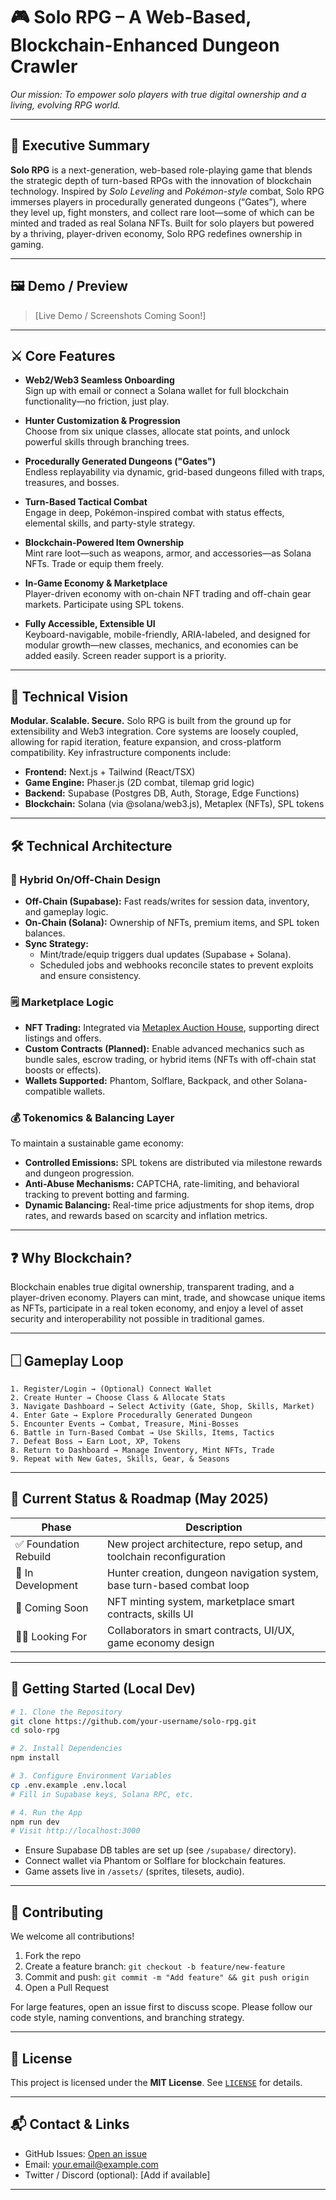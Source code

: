 # 🎮 Solo RPG – A Web-Based, Blockchain-Enhanced Dungeon Crawler

_Our mission: To empower solo players with true digital ownership and a living, evolving RPG world._

---

## 🌟 Executive Summary

**Solo RPG** is a next-generation, web-based role-playing game that blends the strategic depth of turn-based RPGs with the innovation of blockchain technology. Inspired by _Solo Leveling_ and _Pokémon-style_ combat, Solo RPG immerses players in procedurally generated dungeons (“Gates”), where they level up, fight monsters, and collect rare loot—some of which can be minted and traded as real Solana NFTs. Built for solo players but powered by a thriving, player-driven economy, Solo RPG redefines ownership in gaming.

---

## 🖼️ Demo / Preview

> [Live Demo / Screenshots Coming Soon!]

---

## ⚔️ Core Features

- **Web2/Web3 Seamless Onboarding**  
  Sign up with email or connect a Solana wallet for full blockchain functionality—no friction, just play.

- **Hunter Customization & Progression**  
  Choose from six unique classes, allocate stat points, and unlock powerful skills through branching trees.

- **Procedurally Generated Dungeons ("Gates")**  
  Endless replayability via dynamic, grid-based dungeons filled with traps, treasures, and bosses.

- **Turn-Based Tactical Combat**  
  Engage in deep, Pokémon-inspired combat with status effects, elemental skills, and party-style strategy.

- **Blockchain-Powered Item Ownership**  
  Mint rare loot—such as weapons, armor, and accessories—as Solana NFTs. Trade or equip them freely.

- **In-Game Economy & Marketplace**  
  Player-driven economy with on-chain NFT trading and off-chain gear markets. Participate using SPL tokens.

- **Fully Accessible, Extensible UI**  
  Keyboard-navigable, mobile-friendly, ARIA-labeled, and designed for modular growth—new classes, mechanics, and economies can be added easily. Screen reader support is a priority.

---

## 🧠 Technical Vision

**Modular. Scalable. Secure.**
Solo RPG is built from the ground up for extensibility and Web3 integration. Core systems are loosely coupled, allowing for rapid iteration, feature expansion, and cross-platform compatibility. Key infrastructure components include:

- **Frontend:** Next.js + Tailwind (React/TSX)
- **Game Engine:** Phaser.js (2D combat, tilemap grid logic)
- **Backend:** Supabase (Postgres DB, Auth, Storage, Edge Functions)
- **Blockchain:** Solana (via @solana/web3.js), Metaplex (NFTs), SPL tokens

---

## 🛠️ Technical Architecture

### 🔄 Hybrid On/Off-Chain Design

- **Off-Chain (Supabase):** Fast reads/writes for session data, inventory, and gameplay logic.
- **On-Chain (Solana):** Ownership of NFTs, premium items, and SPL token balances.
- **Sync Strategy:**
  - Mint/trade/equip triggers dual updates (Supabase + Solana).
  - Scheduled jobs and webhooks reconcile states to prevent exploits and ensure consistency.

### 🗒 Marketplace Logic

- **NFT Trading:** Integrated via [Metaplex Auction House](https://docs.metaplex.com/programs/auction-house), supporting direct listings and offers.
- **Custom Contracts (Planned):** Enable advanced mechanics such as bundle sales, escrow trading, or hybrid items (NFTs with off-chain stat boosts or effects).
- **Wallets Supported:** Phantom, Solflare, Backpack, and other Solana-compatible wallets.

### 💰 Tokenomics & Balancing Layer

To maintain a sustainable game economy:

- **Controlled Emissions:** SPL tokens are distributed via milestone rewards and dungeon progression.
- **Anti-Abuse Mechanisms:** CAPTCHA, rate-limiting, and behavioral tracking to prevent botting and farming.
- **Dynamic Balancing:** Real-time price adjustments for shop items, drop rates, and rewards based on scarcity and inflation metrics.

---

## ❓ Why Blockchain?

Blockchain enables true digital ownership, transparent trading, and a player-driven economy. Players can mint, trade, and showcase unique items as NFTs, participate in a real token economy, and enjoy a level of asset security and interoperability not possible in traditional games.

---

## 🗌 Gameplay Loop

```
1. Register/Login → (Optional) Connect Wallet
2. Create Hunter → Choose Class & Allocate Stats
3. Navigate Dashboard → Select Activity (Gate, Shop, Skills, Market)
4. Enter Gate → Explore Procedurally Generated Dungeon
5. Encounter Events → Combat, Treasure, Mini-Bosses
6. Battle in Turn-Based Combat → Use Skills, Items, Tactics
7. Defeat Boss → Earn Loot, XP, Tokens
8. Return to Dashboard → Manage Inventory, Mint NFTs, Trade
9. Repeat with New Gates, Skills, Gear, & Seasons
```

---

## 🚀 Current Status & Roadmap (May 2025)

| Phase                 | Description                                                             |
| --------------------- | ----------------------------------------------------------------------- |
| ✅ Foundation Rebuild | New project architecture, repo setup, and toolchain reconfiguration     |
| 🔨 In Development     | Hunter creation, dungeon navigation system, base turn-based combat loop |
| 📅 Coming Soon        | NFT minting system, marketplace smart contracts, skills UI              |
| 🧑‍💻 Looking For        | Collaborators in smart contracts, UI/UX, game economy design            |

---

## 🧚 Getting Started (Local Dev)

```bash
# 1. Clone the Repository
git clone https://github.com/your-username/solo-rpg.git
cd solo-rpg

# 2. Install Dependencies
npm install

# 3. Configure Environment Variables
cp .env.example .env.local
# Fill in Supabase keys, Solana RPC, etc.

# 4. Run the App
npm run dev
# Visit http://localhost:3000
```

- Ensure Supabase DB tables are set up (see `/supabase/` directory).
- Connect wallet via Phantom or Solflare for blockchain features.
- Game assets live in `/assets/` (sprites, tilesets, audio).

---

## 🤝 Contributing

We welcome all contributions!

1. Fork the repo
2. Create a feature branch: `git checkout -b feature/new-feature`
3. Commit and push: `git commit -m "Add feature" && git push origin`
4. Open a Pull Request

For large features, open an issue first to discuss scope. Please follow our code style, naming conventions, and branching strategy.

---

## 📄 License

This project is licensed under the **MIT License**.
See [`LICENSE`](./LICENSE) for details.

---

## 📬 Contact & Links

- GitHub Issues: [Open an issue](https://github.com/your-username/solo-rpg/issues)
- Email: [your.email@example.com](mailto:your.email@example.com)
- Twitter / Discord (optional): [Add if available]

---
